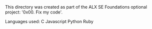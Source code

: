 This directory was created as part of the ALX SE Foundations optional
project: '0x00. Fix my code'.

Languages used:
	  C
	  Javascript
	  Python
	  Ruby
